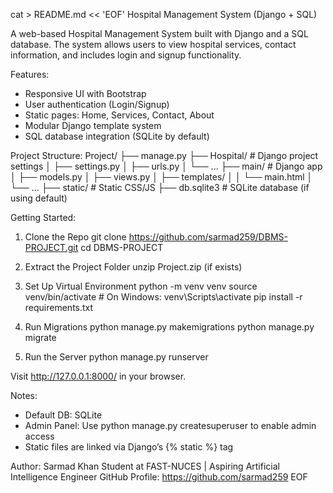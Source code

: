 cat > README.md << 'EOF'
Hospital Management System (Django + SQL)

A web-based Hospital Management System built with Django and a SQL database. The system allows users to view hospital services, contact information, and includes login and signup functionality.

Features:
- Responsive UI with Bootstrap
- User authentication (Login/Signup)
- Static pages: Home, Services, Contact, About
- Modular Django template system
- SQL database integration (SQLite by default)

Project Structure:
Project/
├── manage.py
├── Hospital/  # Django project settings
│   ├── settings.py
│   ├── urls.py
│   └── ...
├── main/  # Django app
│   ├── models.py
│   ├── views.py
│   ├── templates/
│   │   └── main.html
│   └── ...
├── static/  # Static CSS/JS
├── db.sqlite3  # SQLite database (if using default)

Getting Started:

1. Clone the Repo
   git clone https://github.com/sarmad259/DBMS-PROJECT.git
   cd DBMS-PROJECT

2. Extract the Project Folder
   unzip Project.zip (if exists)

3. Set Up Virtual Environment
   python -m venv venv
   source venv/bin/activate  # On Windows: venv\Scripts\activate
   pip install -r requirements.txt

4. Run Migrations
   python manage.py makemigrations
   python manage.py migrate

5. Run the Server
   python manage.py runserver

Visit http://127.0.0.1:8000/ in your browser.

Notes:
- Default DB: SQLite
- Admin Panel: Use python manage.py createsuperuser to enable admin access
- Static files are linked via Django’s {% static %} tag

Author:
Sarmad Khan
Student at FAST-NUCES | Aspiring Artificial Intelligence Engineer
GitHub Profile: https://github.com/sarmad259
EOF
